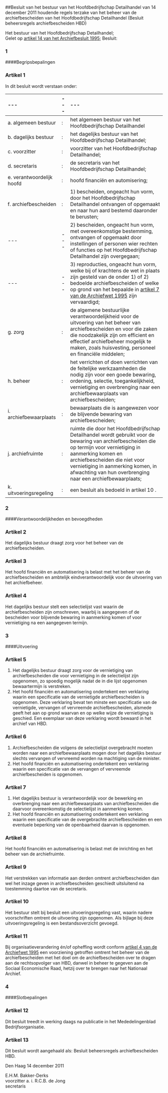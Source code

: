 <meta http-equiv='Content-Type' content='text/html; charset=utf-8' />

##Besluit van het bestuur van het Hoofdbedrijfschap Detailhandel van 14 december 2011 houdende regels terzake van het beheer van de archiefbescheiden van het Hoofdbedrijfschap Detailhandel (Besluit beheersregels archiefbescheiden HBD)

Het bestuur van het Hoofdbedrijfschap Detailhandel;  
Gelet op [artikel 14 van het Archiefbesluit 1995](../../../../../../AMvB/archiefbesluit/1995/BWBR0007748/README.md);
Besluit:     
### 1  

####Begripsbepalingen

### Artikel  1  

In dit besluit wordt verstaan onder:  

| --- | --- | --- |
|:---|:---|:---|
| a. algemeen bestuur  | :  | het algemeen bestuur van het Hoofdbedrijfschap Detailhandel  |
| b. dagelijks bestuur  | :  | het dagelijks bestuur van het Hoofdbedrijfschap Detailhandel;  |
| c. voorzitter  | :  | voorzitter van het Hoofdbedrijfschap Detailhandel;  |
| d. secretaris  | :  | de secretaris van het Hoofdbedrijfschap Detailhandel;  |
| e. verantwoordelijk hoofd  | :  | hoofd financiën en automisering;  |
| f. archiefbescheiden  | :  | 1) bescheiden, ongeacht hun vorm, door het Hoofdbedrijfschap Detailhandel ontvangen of opgemaakt en naar hun aard bestemd daaronder te berusten;  |
| --- | --- | 2) bescheiden, ongeacht hun vorm, met overeenkomstige bestemming, ontvangen of opgemaakt door instellingen of personen wier rechten of functies op het Hoofdbedrijfschap Detailhandel zijn overgegaan;  |
| --- | --- | 3) reproducties, ongeacht hun vorm, welke bij of krachtens de wet in plaats zijn gesteld van de onder 1) of 2) bedoelde archiefbescheiden of welke op grond van het bepaalde in [artikel 7 van de Archiefwet 1995](../../../../../../wet/archiefwet/1995/BWBR0007376/README.md) zijn vervaardigd;  |
| g. zorg  | :  | de algemene bestuurlijke verantwoordelijkheid voor de uitvoering van het beheer van archiefbescheiden en voor die zaken die noodzakelijk zijn om efficient en effectief archiefbeheer mogelijk te maken, zoals huisvesting, personeel en financiële middelen;  |
| h. beheer  | :  | het verrichten of doen verrichten van de feitelijke werkzaamheden die nodig zijn voor een goede bewaring, ordening, selectie, toegankelijkheid, vernietiging en overbrenging naar een archiefbewaarplaats van archiefbescheiden;  |
| i. archiefbewaarplaats  | :  | bewaarplaats die is aangewezen voor de blijvende bewaring van archiefbescheiden;  |
| j. archiefruimte  | :  | ruimte die door het Hoofdbedrijfschap Detailhandel wordt gebruikt voor de bewaring van archiefbescheiden die op termijn voor vernietiging in aanmerking komen en archiefbescheiden die niet voor vernietiging in aanmerking komen, in afwachting van hun overbrenging naar een archiefbewaarplaats;  |
| k. uitvoeringsregeling  | :  | een besluit als bedoeld in artikel 10 .  |

### 2  

####Verantwoordelijkheden en bevoegdheden

### Artikel  2  

Het dagelijks bestuur draagt zorg voor het beheer van de archiefbescheiden.  

### Artikel  3  

Het hoofd financiën en automatisering is belast met het beheer van de archiefbescheiden en ambtelijk eindverantwoordelijk voor de uitvoering van het archiefbeheer.  

### Artikel  4  

Het dagelijks bestuur stelt een selectielijst vast waarin de archiefbescheiden zijn omschreven, waarbij is aangegeven of de bescheiden voor blijvende bewaring in aanmerking komen of voor vernietiging na een aangegeven termijn.  

### 3  

####Uitvoering

### Artikel  5  

1.  Het dagelijks bestuur draagt zorg voor de vernietiging van archiefbescheiden die voor vernietiging in de selectielijst zijn opgenomen, zo spoedig mogelijk nadat de in die lijst opgenomen bewaartermijn is verstreken.   
2.  Het hoofd financiën en automatisering ondertekent een verklaring waarin een specificatie van de vernietigde archiefbescheiden is opgenomen. Deze verklaring bevat ten minste een specificatie van de vernietigde, vervangen of vervreemde archiefbescheiden, alsmede geeft het aan op grond waarvan en op welke wijze de vernietiging is geschied. Een exemplaar van deze verklaring wordt bewaard in het archief van HBD.   

### Artikel  6  

1.  Archiefbescheiden die volgens de selectielijst overgebracht moeten worden naar een archiefbewaarplaats mogen door het dagelijks bestuur slechts vervangen of vervreemd worden na machtiging van de minister.   
2.  Het hoofd financiën en automatisering ondertekent een verklaring waarin een specificatie van de vervangen of vervreemde archiefbescheiden is opgenomen.   

### Artikel  7  

1.  Het dagelijks bestuur is verantwoordelijk voor de bewerking en overbrenging naar een archiefbewaarplaats van archiefbescheiden die daarvoor overeenkomstig de selectielijst in aanmerking komen.   
2.  Het hoofd financiën en automatisering ondertekent een verklaring waarin een specificatie van de overgebrachte archiefbescheiden en een eventuele beperking van de openbaarheid daarvan is opgenomen.   

### Artikel  8  

Het hoofd financiën en automatisering is belast met de inrichting en het beheer van de archiefruimte.  

### Artikel  9  

Het verstrekken van informatie aan derden omtrent archiefbescheiden dan wel het inzage geven in archiefbescheiden geschiedt uitsluitend na toestemming daartoe van de secretaris.  

### Artikel  10  

Het bestuur stelt bij besluit een uitvoeringsregeling vast, waarin nadere voorschriften omtrent de uitvoering zijn opgenomen. Als bijlage bij deze uitvoeringsregeling is een bestandsoverzicht gevoegd.  

### Artikel  11  

Bij organisatieverandering én/of opheffing wordt conform [artikel 4 van de Archiefwet 1995](../../../../../../wet/archiefwet/1995/BWBR0007376/README.md) een voorziening getroffen omtrent het beheer van de archiefbescheiden met het doel om de archiefbescheiden over te dragen aan de rechtsopvolger van HBD, danwel in beheer te gegeven aan de Sociaal Economische Raad, hetzij over te brengen naar het Nationaal Archief.  

### 4  

####Slotbepalingen

### Artikel  12  

Dit besluit treedt in werking daags na publicatie in het Mededelingenblad Bedrijfsorganisatie.  

### Artikel  13  

Dit besluit wordt aangehaald als: Besluit beheersregels archiefbescheiden HBD.  

Den Haag 
14 december 2011   

E.H.M. Bakker-Derks  
voorzitter a. i. 
R.C.B. de Jong  
secretaris    
